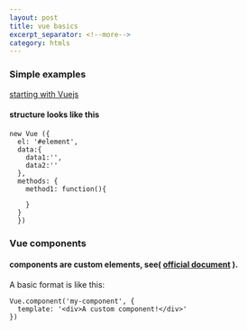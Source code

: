 ```yaml
---
layout: post
title: vue basics
excerpt_separator: <!--more-->
category: htmls
---
```

### Simple examples
[starting with Vuejs](http://codepen.io/hsolatges/post/starting-with-vuejs-2)

#### structure looks like this
```Vuejs
new Vue ({
  el: '#element',
  data:{
    data1:'',
    data2:''
  },
  methods: {
    method1: function(){

    }
  }
  })
```
### Vue components
#### components are custom elements, see( [official document](https://vuejs.org/v2/guide/components.html#Registration) ).

A basic format is like this:
``` Vuejs
Vue.component('my-component', {
  template: '<div>A custom component!</div>'
})
```
